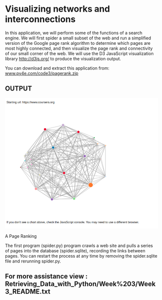 # Visualizing networks and interconnections

In this application, we will perform some of the functions of a search engine. We will first spider a small subset of the web and run a simplified version of the Google page rank algorithm to determine which pages are most highly connected, and then visualize the page rank and connectivity of our small corner of the web. We will use the D3 JavaScript visualization library http://d3js.org/ to produce the visualization output.

You can download and extract this application from:
www.py4e.com/code3/pagerank.zip

## OUTPUT

![PageRank-Output](PageRank_Screenshot.png?raw=true "Page-Rank")

A Page Ranking

The first program (spider.py) program crawls a web site and pulls a series of pages into the database (spider.sqlite), recording the links between pages. You can restart the process at any time by removing the spider.sqlite file and rerunning spider.py.

## For more assistance view : Retrieving_Data_with_Python/Week%203/Week3_README.txt

